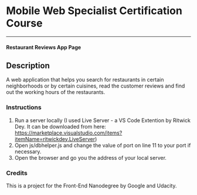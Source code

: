 # Mobile Web Specialist Certification Course
---
#### Restaurant Reviews App Page

## Description

A web application that helps you search for restaurants in certain neighborhoods or by certain cuisines, read the customer reviews and find out the working hours of the restaurants.

### Instructions

1. Run a server locally (I used Live Server - a VS Code Extention by Ritwick Dey. It can be downloaded from here: https://marketplace.visualstudio.com/items?itemName=ritwickdey.LiveServer)
2. Open js/dbhelper.js and change the value of port on line 11 to your port if necessary.
3. Open the browser and go you the address of your local server.

### Credits

This is a project for the Front-End Nanodegree by Google and Udacity.




